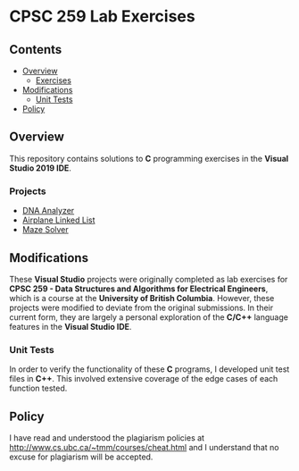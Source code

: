 # CPSC 259 Lab Exercises

## Contents

* [Overview](#Overview)
    * [Exercises](#Exercises)
* [Modifications](#Modifications)
    * [Unit Tests](#Unit-Tests)
* [Policy](#Policy)

## Overview

This repository contains solutions to **C** programming exercises in the **Visual Studio 2019 IDE**.

### Projects

* [DNA Analyzer](DNA_Analyzer)
* [Airplane Linked List](Airplane_Linked_List)
* [Maze Solver](Maze-Solver)

## Modifications

These **Visual Studio** projects were originally completed as lab exercises for <b>CPSC 259 - Data Structures and Algorithms for Electrical Engineers</b>, which is a course at the <b>University of British Columbia</b>. However, these projects were modified to deviate from the original submissions. In their current form, they are largely a personal exploration of the **C/C++** language features in the **Visual Studio IDE**.

### Unit Tests

In order to verify the functionality of these **C** programs, I developed unit test files in **C++**. This involved extensive coverage of the edge cases of each function tested.

## Policy

I have read and understood the plagiarism policies at http://www.cs.ubc.ca/~tmm/courses/cheat.html and I understand that no excuse for plagiarism will be accepted.